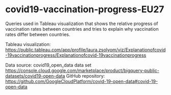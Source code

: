 # covid19-vaccination-progress-EU27
Queries used in Tableau visualization that shows the relative progress of vaccination rates between countries and tries to explain why vaccination rates differ
between countries. 

Tableau visualization: https://public.tableau.com/app/profile/laura.zsolyom/viz/Explanationofcovid-19vaccinationprogress/Explanationofcovid-19vaccinationprogress

Data source: covid19_open_data data set https://console.cloud.google.com/marketplace/product/bigquery-public-datasets/covid19-open-data
GitHub repository: https://github.com/GoogleCloudPlatform/covid-19-open-data#covid-19-open-data
